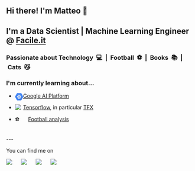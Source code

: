 ## Hi there! I'm Matteo 👋

##  I'm a Data Scientist | Machine Learning Engineer @ [Facile.it](https://facile.it/)

### Passionate about Technology &nbsp;💻&nbsp; | &nbsp;Football &nbsp;⚽️&nbsp; | &nbsp;Books &nbsp;📚&nbsp; | &nbsp;Cats &nbsp;😼

### I'm currently learning about...
* <img align="left" width="22px" src="https://github.com/MatteoFelici/MatteoFelici/blob/main/images/AI_Platform.png?raw=true"/> [Google AI Platform][googlemltut]

* <img align="left" width="22px" src="https://upload.wikimedia.org/wikipedia/commons/2/2d/Tensorflow_logo.svg"/> [Tensorflow](https://www.tensorflow.org/), in particular [TFX](https://www.tensorflow.org/tfx)

* ⚽️  &nbsp;&nbsp;&nbsp;&nbsp; [Football analysis](https://github.com/MatteoFelici/football)

<br/>
---

You can find me on

[<img align="left" style="padding-right: 10px" width="30px" src="https://cdn.jsdelivr.net/npm/simple-icons@v3/icons/twitter.svg" />][twitter]
[<img align="left" style="padding-right: 10px" width="30px" src="https://cdn.jsdelivr.net/npm/simple-icons@v3/icons/linkedin.svg" />][linkedin]
[<img align="left" style="padding-right: 10px" width="30px" src="https://cdn.jsdelivr.net/npm/simple-icons@v3/icons/medium.svg" />][medium]
[<img align="left" style="padding-right: 10px" width="30px" src="https://cdn.jsdelivr.net/npm/simple-icons@v3/icons/stackoverflow.svg" />][stackoverflow]



[googlemltut]: https://towardsdatascience.com/tagged/google-ml-tutorials
[linkedin]: https://www.linkedin.com/in/matteofelici/?locale=en_US
[twitter]: https://twitter.com/matteofelici87
[medium]: https://towardsdatascience.com/@matteofelici87
[stackoverflow]: https://stackoverflow.com/users/5687196/matteo-felici?tab=profile
